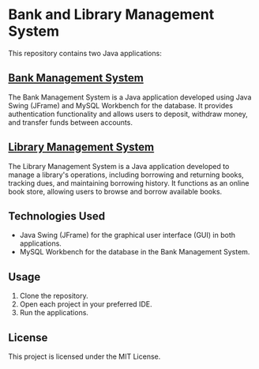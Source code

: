 # Bank and Library Management System

This repository contains two Java applications:

## [Bank Management System](/tree/bank_management)

The Bank Management System is a Java application developed using Java Swing (JFrame) and MySQL Workbench for the database. 
It provides authentication functionality and allows users to deposit, withdraw money, and transfer funds between accounts.

## [Library Management System](/tree/Library_Management(Task_2))

The Library Management System is a Java application developed to manage a library's operations, including borrowing and returning books, tracking dues, and maintaining borrowing history. 
It functions as an online book store, allowing users to browse and borrow available books.

## Technologies Used

- Java Swing (JFrame) for the graphical user interface (GUI) in both applications.
- MySQL Workbench for the database in the Bank Management System.

## Usage

1. Clone the repository.
2. Open each project in your preferred IDE.
3. Run the applications.

## License

This project is licensed under the MIT License.

